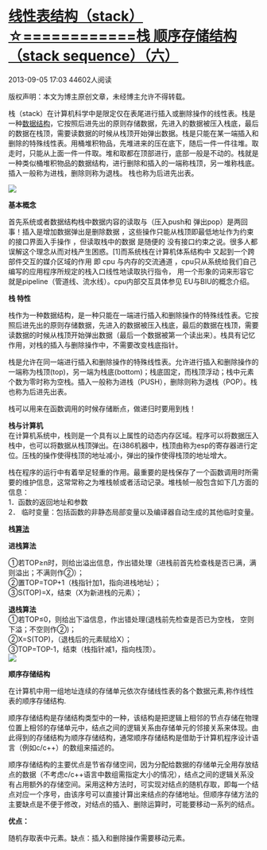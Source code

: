 # [线性表结构（stack）☆============栈 顺序存储结构（stack sequence）（六）][0]

2013-09-05 17:03  44602人阅读  

版权声明：本文为博主原创文章，未经博主允许不得转载。

栈（stack）在计算机科学中是限定仅在表尾进行插入或删除操作的线性表。栈是一种[数据结构][10]，它按照后进先出的原则存储数据，先进入的数据被压入栈底，最后的数据在栈顶，需要读数据的时候从栈顶开始弹出数据。栈是只能在某一端插入和删除的特殊线性表。用桶堆积物品，先堆进来的压在底下，随后一件一件往堆。取走时，只能从上面一件一件取。堆和取都在顶部进行，底部一般是不动的。栈就是一种类似桶堆积物品的数据结构，进行删除和插入的一端称栈顶，另一堆称栈底。插入一般称为进栈，删除则称为退栈。 栈也称为后进先出表。

![][11]

**基本概念**

首先系统或者数据结构栈中数据内容的读取与（压入push和 弹出pop）是两回事！插入是增加数据弹出是删除数据 ，这些操作只能从栈顶即最低地址作为约束的接口界面入手操作 ，但读取栈中的数据 是随便的 没有接口约束之说。很多人都误解这个理念从而对栈产生困惑。[1]而系统栈在计算机体系结构中 又起到一个跨部件交互的媒介区域的作用 即 cpu 与内存的交流通道 ，cpu只从系统给我们自己编写的应用程序所规定的栈入口线性地读取执行指令， 用一个形象的词来形容它就是pipeline（管道线、流水线）。cpu内部交互具体参见 EU与BIU的概念介绍。

**栈 特性**

 栈作为一种数据结构，是一种只能在一端进行插入和删除操作的特殊线性表。它按照后进先出的原则存储数据，先进入的数据被压入栈底，最后的数据在栈顶，需要读数据的时候从栈顶开始弹出数据（最后一个数据被第一个读出来）。栈具有记忆作用，对栈的插入与删除操作中，不需要改变栈底指针。

 栈是允许在同一端进行插入和删除操作的特殊线性表。允许进行插入和删除操作的一端称为栈顶(top)，另一端为栈底(bottom)；栈底固定，而栈顶浮动；栈中元素个数为零时称为空栈。插入一般称为进栈（PUSH），删除则称为退栈（POP）。栈也称为后进先出表。

 栈可以用来在函数调用的时候存储断点，做递归时要用到栈！  
  
 **栈与计算机**   
  在计算机系统中，栈则是一个具有以上属性的动态内存区域。程序可以将数据压入栈中，也可以将数据从栈顶弹出。在i386机器中，栈顶由称为esp的寄存器进行定位。压栈的操作使得栈顶的地址减小，弹出的操作使得栈顶的地址增大。

 栈在程序的运行中有着举足轻重的作用。最重要的是栈保存了一个函数调用时所需要的维护信息，这常常称之为堆栈帧或者活动记录。堆栈帧一般包含如下几方面的信息：  
   1．函数的返回地址和参数  
   2． 临时变量：包括函数的非静态局部变量以及编译器自动生成的其他临时变量。

**栈[算法][10]**

**进栈算法**

  ①若TOP≥n时，则给出溢出信息，作出错处理（进栈前首先检查栈是否已满，满则溢出；不满则作②）；  
   ②置TOP=TOP+1（栈指针加1，指向进栈地址）；  
   ③S(TOP)=X，结束（X为新进栈的元素）；

  
  **退栈算法**  
   ①若TOP≤0，则给出下溢信息，作出错处理(退栈前先检查是否已为空栈， 空则下溢；不空则作②)；  
   ②X=S(TOP)，（退栈后的元素赋给X）；  
   ③TOP=TOP-1，结束（栈指针减1，指向栈顶）。  
 ![][12]

**顺序存储结构**

在计算机中用一组地址连续的存储单元依次存储线性表的各个数据元素,称作线性表的顺序存储结构.

  
顺序存储结构是存储结构类型中的一种，该结构是把逻辑上相邻的节点存储在物理位置上相邻的存储单元中，结点之间的逻辑关系由存储单元的邻接关系来体现。由此得到的存储结构为顺序存储结构，通常顺序存储结构是借助于计算机程序设计语言（例如c/c++）的数组来描述的。

  
顺序存储结构的主要优点是节省存储空间，因为分配给数据的存储单元全用存放结点的数据（不考虑c/c++语言中数组需指定大小的情况），结点之间的逻辑关系没有占用额外的存储空间。采用这种方法时，可实现对结点的随机存取，即每一个结点对应一个序号，由该序号可以直接计算出来结点的存储地址。但顺序存储方法的主要缺点是不便于修改，对结点的插入、删除运算时，可能要移动一系列的结点。

**优点：**

随机存取表中元素。缺点：插入和删除操作需要移动元素。

[0]: /xiaoting451292510/article/details/11157837
[10]: http://lib.csdn.net/base/datastructure
[11]: http://img.blog.csdn.net/20130905165349765
[12]: http://img.blog.csdn.net/20130905165804906